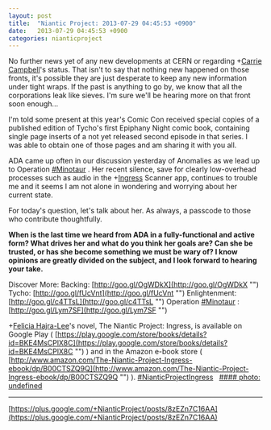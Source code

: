 ```yaml
---
layout: post
title:  "Niantic Project: 2013-07-29 04:45:53 +0900"
date:   2013-07-29 04:45:53 +0900
categories: nianticproject
---
```

No further news yet of any new developments at CERN or regarding +[Carrie Campbell](https://plus.google.com/101180225942784917383 "")'s status. That isn't to say that nothing new happened on those fronts, it's possible they are just desperate to keep any new information under tight wraps. If the past is anything to go by, we know that all the corporations leak like sieves. I'm sure we'll be hearing more on that front soon enough...

I'm told some present at this year's Comic Con received special copies of a published edition of Tycho's first Epiphany Night comic book, containing single page inserts of a not yet released second episode in that series. I was able to obtain one of those pages and am sharing it with you all.

ADA came up often in our discussion yesterday of Anomalies as we lead up to Operation  [#Minotaur](https://plus.google.com/s/%23Minotaur "") . Her recent silence, save for clearly low-overhead processes such as audio in the +[Ingress](https://plus.google.com/103320655754019011706 "") Scanner app, continues to trouble me and it seems I am not alone in wondering and worrying about her current state.

For today's question, let's talk about her. As always, a passcode to those who contribute thoughtfully.

**When is the last time we heard from ADA in a fully-functional and active form? What drives her and what do you think her goals are? Can she be trusted, or has she become something we must be wary of? I know opinions are greatly divided on the subject, and I look forward to hearing your take.**

Discover More:
Backing: [http://goo.gl/OgWDkX](http://goo.gl/OgWDkX "")
Tycho: [http://goo.gl/fUcVnt](http://goo.gl/fUcVnt "")
Enlightenment: [http://goo.gl/c4TTsL](http://goo.gl/c4TTsL "")
Operation  [#Minotaur](https://plus.google.com/s/%23Minotaur "") : [http://goo.gl/Lym7SF](http://goo.gl/Lym7SF "")

+[Felicia Hajra-Lee](https://plus.google.com/118344555717370644832 "")'s novel, The Niantic Project: Ingress, is available on Google Play ( [https://play.google.com/store/books/details?id=BKE4MsCPlX8C](https://play.google.com/store/books/details?id=BKE4MsCPlX8C "") ) and in the Amazon e-book store ( [http://www.amazon.com/The-Niantic-Project-Ingress-ebook/dp/B00CTSZQ9Q](http://www.amazon.com/The-Niantic-Project-Ingress-ebook/dp/B00CTSZQ9Q "") ).  [#NianticProjectIngress](https://plus.google.com/s/%23NianticProjectIngress "")  
[#### photo: undefined](https://lh5.googleusercontent.com/-F3K1RSVTea4/UfVzbPI_CDI/AAAAAAAAI-k/nFygdHNlX70/setup.png "")
- - -
[https://plus.google.com/+NianticProject/posts/8zEZn7C16AA](https://plus.google.com/+NianticProject/posts/8zEZn7C16AA)
